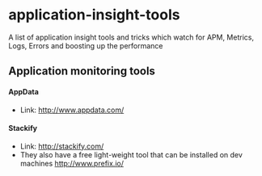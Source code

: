 # application-insight-tools

A list of application insight tools and tricks which watch for APM, Metrics, Logs, Errors and boosting up the performance

## Application monitoring tools

#### AppData
 * Link: http://www.appdata.com/

#### Stackify
 * Link: http://stackify.com/
 * They also have a free light-weight tool that can be installed on dev machines http://www.prefix.io/

